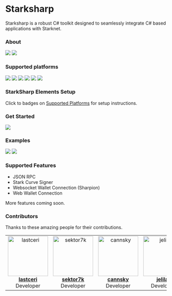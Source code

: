 <h1>Starksharp</h1>

Starksharp is a robust C# toolkit designed to seamlessly integrate C# based applications with Starknet.

<h3>About</h3>

[<img src="https://img.shields.io/badge/Version-0.3-green">](https://starksharp.com)
[<img src="https://img.shields.io/badge/Join-Telegram-blue">](https://t.me/starksharp)

<h3>Supported platforms</h3>

[<img src="https://img.shields.io/badge/.NET-4+-green">](./StarkSharp/StarkSharp.Docs/Platforms/DotNet/Setup.md)
[<img src="https://img.shields.io/badge/ASP.NET-6+-green">](./StarkSharp/StarkSharp.Docs/Platforms/ASP.Net/Setup.md)
[<img src="https://img.shields.io/badge/CryEngine-5.7+-green">](./StarkSharp/StarkSharp.Docs/Platforms/CryEngine/Setup.md)
[<img src="https://img.shields.io/badge/Godot-3 LTS+-green">](./StarkSharp/StarkSharp.Docs/Platforms/Godot/Setup.md)
[<img src="https://img.shields.io/badge/Unity-2020 LTS+-green">](./StarkSharp/StarkSharp.Docs/Platforms/Unity/Setup.md)
[<img src="https://img.shields.io/badge/WinForms-5+-green">](./StarkSharp/StarkSharp.Docs/Platforms/WinForms/Setup.md) 

<h3>StarkSharp Elements Setup</h3>

Click to badges on [Supported Platforms](./#starksharp-elements-setup) for setup instructions.

<h3>Get Started</h3>

[<img src="https://img.shields.io/badge/Docs-StarkSharp Basics-red">](./StarkSharp/StarkSharp.Docs/Tutorial/StarkSharpBasics.md)

<h3>Examples</h3>

[<img src="https://img.shields.io/badge/Example-Unity MOBA Game-blue">](https://github.com/project3fusion/StarkMOBA)
[<img src="https://img.shields.io/badge/Example-Unity FPS Game-blue">](https://github.com/project3fusion/FusionFPS)

<h3>Supported Features</h3>

- JSON RPC
- Stark Curve Signer
- Websocket Wallet Connection (Sharpion)
- Web Wallet Connection

More features coming soon.

### Contributors

Thanks to these amazing people for their contributions.

<table>
  <tbody>
    <tr>
      <td align="center" valign="top" width="25%"><a href="https://github.com/lastceri"><img src="https://avatars.githubusercontent.com/u/125711498?v=4" width="125px;" alt="lastceri"/><br/><b>lastceri</b></a><br/>Developer</td>
      <td align="center" valign="top" width="25%"><a href="https://github.com/sektor7k"><img src="https://avatars.githubusercontent.com/u/76495441?v=4" width="125px;" alt="sektor7k"/><br/><b>sektor7k</b></a><br/>Developer</td>
      <td align="center" valign="top" width="25%"><a href="https://github.com/cannsky"><img src="https://avatars.githubusercontent.com/u/44663880?v=4" width="125px;" alt="cannsky"/><br/><b>cannsky</b></a><br />Developer</td>
      <td align="center" valign="top" width="25%"><a href="https://github.com/jelilat"><img src="https://avatars.githubusercontent.com/u/23613565?v=4" width="125px;" alt="jelilat"/><br/><b>jelilat</b></a><br />Developer</td>
    </tr>
  </tbody>
</table>
